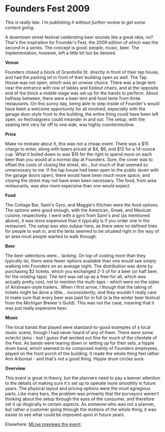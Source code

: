 Founders Fest 2009
==================

_This is really late. I'm publishing it without further review to get some content going._

A downtown street festival celebrating beer sounds like a great idea, no? That's the inspiration for Founder's Fest, the 2009 edition of which was the second in a series. The concept is good: people, music, beer. The implementation, however, left a little bit too be desired.

**Venue**

Founders closed a block of Grandville St. directly in front of their tap house, and had the parking lot in front of their building open as well. The Tap House was not open, which was an unwise choice. There was a large tent near the entrance with row of tables and foldout chairs, and at the opposite end of the block a mobile stage was set up for the bands to perform. About halfway between, there were a beer tent and food tents from three restaurants. On this sunny day, being able to step inside of Founder's would have been a welcome opportunity for all involved, especially with the garage door-style front to the building, the entire thing could have been left open, so festivalgoers could meander in and out. The setup, with the seating tent very far off to one side, was highly counterintuitive.

**Price**

Make no mistake about it, this was not a cheap event. There was a $15 charge to enter, along with beers priced at $4, $6, and $12 for a 14-ounce cup. What it boiled down to was $15 for the right to spend more on each beer than you would at a normal day at Founders. Sure, the cover was to offset the costs of closing the street, etc., but much of that seemed so unnecessary to me. If the tap house had been open to the public (even with the garage doors open), there would have been much more space, and closing the street may not have even been necessary. The food, from area restaurants, was also more expensive than one would expect.

**Food**

The Cottage Bar, Sami's Gyro, and Maggie's Kitchen were the food options. The options were good enough, with the American, Greek, and Mexican cuisine, respectively. I went with a gyro from Sami's and (as mentioned above), it was more expensive than it typically is if you order one in the restaurant. The setup was also subpar here, as there were no defined lines for people to wait in, and the tents seemed to be situated right in the way of an area most people wanted to walk through.

**Beer**

The beer selections were... lacking. On top of costing more than they typically do, there were fewer options available than one would see simply walking into Founders on an average night. The distribution was done by purchasing $2 tickets, which you exchanged 2-3 of for a beer (or half beer, for the rotating taps). The tent was set up as a free-for all, which was actually pretty cool, not to mention the multi-taps - which were on the sides of Airstream-style trailers.. When I first arrive, I though that the taking of tickets might be done a little... inconsistently, and they wouldn't really care to make sure that every beer was paid for in full (a la the winter beer festival from the Michigan Brewer's Guild). This was not the case, meaning that it was just really expensive beer.

**Music**

The local bands that played were standard-to-good examples of a local music scene, though I had never heard of any of them. There were some eclectic jams - but I guess that worked out fine for much of the clientele of the Fest. As bands were tearing down or setting up for their sets, a hippie drum band, which seemed to be composed mainly of Founders employees, played on the front porch of the building. It made the whole thing feel rather Ann Arboreal - and that's not a good thing. Hippie drum circles suck.

**Overview**

This event is great in theory, but the planners need to pay a keener attention to the details of making sure it's set up to operate more smoothly in future years. The physical layout and pricing options were the most egregious parts. Like many bars, the problem was primarily that the purveyors weren't thinking about the setup through the eyes of the consumer, and therefore set it up illogically in certain aspects. As someone who was not a planner, but rather a customer going through the motions of the whole thing, it was easier to see what could be improved upon in future years.

Elsewhere: [MLive previews the event](http://www.mlive.com/entertainment/grand-rapids/index.ssf/2009/06/brewing_company_in_grand_rapid.html).